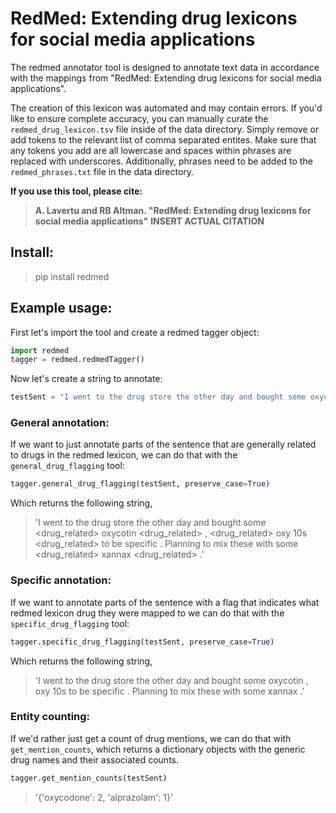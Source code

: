 # RedMed: Extending drug lexicons for social media applications

The redmed annotator tool is designed to annotate text data in accordance with the mappings from "RedMed: Extending drug lexicons for social media applications". 

The creation of this lexicon was automated and may contain errors. If you'd like to ensure complete accuracy, you can manually curate the `redmed_drug_lexicon.tsv` file inside of the data directory. Simply remove or add tokens to the relevant list of comma separated entites. Make sure that any tokens you add are all lowercase and spaces within phrases are replaced with underscores. Additionally, phrases need to be added to the `redmed_phrases.txt` file in the data directory.

**If you use this tool, please cite:**
> **A. Lavertu and RB Altman. "RedMed: Extending drug lexicons for social media applications"** **INSERT ACTUAL CITATION**

## Install:
> pip install redmed

## Example usage:

First let's import the tool and create a redmed tagger object:
```python
import redmed
tagger = redmed.redmedTagger()
```
Now let's create a string to annotate:
```python
testSent = "I went to the drug store the other day and bought some oxycotin, oxy 10s to be specific. Planning to mix these with some xannax."
```

### General annotation:
If we want to just annotate parts of the sentence that are generally related to drugs in the redmed lexicon, we can do that with the `general_drug_flagging` tool:
```python
tagger.general_drug_flagging(testSent, preserve_case=True)
```
Which returns the following string,
> 'I went to the drug store the other day and bought some <drug_related> oxycotin <drug_related> , <drug_related> oxy 10s <drug_related> to be specific . Planning to mix these with some <drug_related> xannax <drug_related> .'

### Specific annotation:
If we want to annotate parts of the sentence with a flag that indicates what redmed lexicon drug they were mapped to we can do that with the `specific_drug_flagging` tool:
```python
tagger.specific_drug_flagging(testSent, preserve_case=True)
```
Which returns the following string,
> 'I went to the drug store the other day and bought some <oxycodone> oxycotin <oxycodone> , <oxycodone> oxy 10s <oxycodone> to be specific . Planning to mix these with some <alprazolam> xannax <alprazolam> .'

### Entity counting:
If we'd rather just get a count of drug mentions, we can do that with `get_mention_counts`, which returns a dictionary objects with the generic drug names and their associated counts. 
```python
tagger.get_mention_counts(testSent)
```
> '{'oxycodone': 2, 'alprazolam': 1}'

